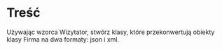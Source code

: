 # Treść

Używając wzorca Wizytator, stwórz klasy, które przekonwertują obiekty klasy Firma na dwa formaty: json i xml.
